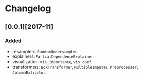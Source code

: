 # Changelog

## [0.0.1][2017-11]

### Added

- resamplers: `RandomUndersampler`.
- explainers: `PartialDependenceExplainer`.
- visualization: `vis_importance`, `vis_coef`.
- transformers: `BoxTransformer`, `MultipleImputer`, `Preprocesser`, `ColumnExtractor`.
